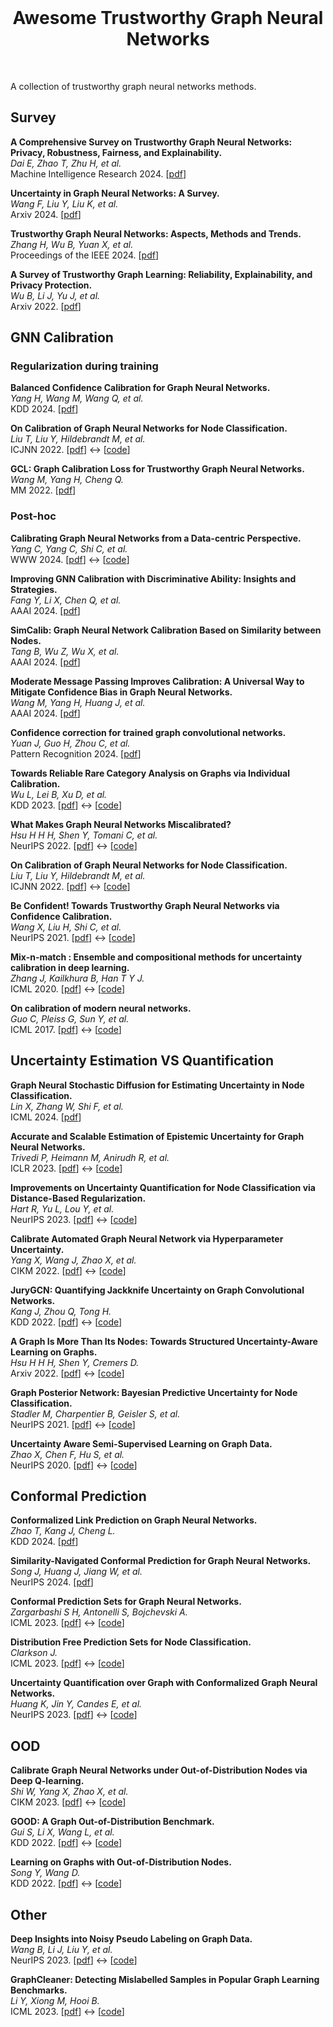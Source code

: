 

<br />
<p align="center">
  <h1 align="center">Awesome Trustworthy Graph Neural Networks</h1>
</p>
<br />

A collection of trustworthy graph neural networks methods. 



## Survey


**A Comprehensive Survey on Trustworthy Graph Neural Networks: Privacy, Robustness, Fairness, and Explainability.**<br>
*Dai E, Zhao T, Zhu H, et al.*<br>
Machine Intelligence Research 2024. [[pdf](https://link.springer.com/content/pdf/10.1007/s11633-024-1510-8.pdf)]  

**Uncertainty in Graph Neural Networks: A Survey.**<br>
*Wang F, Liu Y, Liu K, et al.*<br>
Arxiv 2024. [[pdf](https://arxiv.org/pdf/2403.07185)] 

**Trustworthy Graph Neural Networks: Aspects, Methods and Trends.**<br>
*Zhang H, Wu B, Yuan X, et al.*<br>
Proceedings of the IEEE 2024. [[pdf](https://arxiv.org/pdf/2205.07424)] 

**A Survey of Trustworthy Graph Learning: Reliability, Explainability, and Privacy Protection.**<br>
*Wu B, Li J, Yu J, et al.*<br>
Arxiv 2022. [[pdf](https://arxiv.org/pdf/2205.10014)]  

## GNN Calibration

### Regularization during training

**Balanced Confidence Calibration for Graph Neural Networks.**<br>
*Yang H, Wang M, Wang Q, et al.*<br>
KDD 2024. [[pdf](https://dl.acm.org/doi/abs/10.1145/3637528.3671741)] 


**On Calibration of Graph Neural Networks for Node Classification.**<br>
*Liu T, Liu Y, Hildebrandt M, et al.*<br>
ICJNN 2022. [[pdf](https://arxiv.org/pdf/2206.01570)]  ↔️ [[code](https://github.com/liu-yushan/calGNN)]

**GCL: Graph Calibration Loss for Trustworthy Graph Neural Networks.**<br>
*Wang M, Yang H, Cheng Q.*<br>
MM 2022. [[pdf](https://dl.acm.org/doi/abs/10.1145/3503161.3548423)] 


### Post-hoc

**Calibrating Graph Neural Networks from a Data-centric Perspective.**<br>
*Yang C, Yang C, Shi C, et al.*<br>
WWW 2024. [[pdf](http://shichuan.org/doc/170.pdf)] ↔️ [[code](https://github.com/BUPT-GAMMA/DCGC)]

**Improving GNN Calibration with Discriminative Ability: Insights and Strategies.**<br>
*Fang Y, Li X, Chen Q, et al.*<br>
AAAI 2024. [[pdf](https://ojs.aaai.org/index.php/AAAI/article/download/29082/30047)]  

**SimCalib: Graph Neural Network Calibration Based on Similarity between Nodes.**<br>
*Tang B, Wu Z, Wu X, et al.*<br>
AAAI 2024. [[pdf](https://ojs.aaai.org/index.php/AAAI/article/download/29450/30733)]  

**Moderate Message Passing Improves Calibration: A Universal Way to Mitigate Confidence Bias in Graph Neural Networks.**<br>
*Wang M, Yang H, Huang J, et al.*<br>
AAAI 2024. [[pdf](https://ojs.aaai.org/index.php/AAAI/article/view/30167/32071)]  

**Confidence correction for trained graph convolutional networks.**<br>
*Yuan J, Guo H, Zhou C, et al.*<br>
Pattern Recognition 2024. [[pdf](https://www.sciencedirect.com/science/article/abs/pii/S0031320324005247)]  

**Towards Reliable Rare Category Analysis on Graphs via Individual Calibration.**<br>
*Wu L, Lei B, Xu D, et al.*<br>
KDD 2023. [[pdf](https://arxiv.org/pdf/2307.09858)] ↔️ [[code](https://github.com/wulongfeng/CaliRare/tree/main)]

**What Makes Graph Neural Networks Miscalibrated?**<br>
*Hsu H H H, Shen Y, Tomani C, et al.*<br>
NeurIPS 2022. [[pdf](https://proceedings.neurips.cc/paper_files/paper/2022/file/5975754c7650dfee0682e06e1fec0522-Paper-Conference.pdf)]  ↔️ [[code](https://github.com/hans66hsu/GATS)]

**On Calibration of Graph Neural Networks for Node Classification.**<br>
*Liu T, Liu Y, Hildebrandt M, et al.*<br>
ICJNN 2022. [[pdf](https://arxiv.org/pdf/2206.01570)]  ↔️ [[code](https://github.com/liu-yushan/calGNN)]

**Be Confident! Towards Trustworthy Graph Neural Networks via Confidence Calibration.**<br>
*Wang X, Liu H, Shi C, et al.*<br>
NeurIPS 2021. [[pdf](https://proceedings.neurips.cc/paper/2021/file/c7a9f13a6c0940277d46706c7ca32601-Paper.pdf)] 
↔️ [[code](https://github.com/BUPT-GAMMA/CaGCN)]

**Mix-n-match : Ensemble and compositional methods for uncertainty calibration in deep learning.**<br>
*Zhang J, Kailkhura B, Han T Y J.*<br>
ICML 2020. [[pdf](http://proceedings.mlr.press/v119/zhang20k/zhang20k.pdf)] 
↔️ [[code](https://github.com/zhang64-llnl/Mix-n-Match-Calibration)]

**On calibration of modern neural networks.**<br>
*Guo C, Pleiss G, Sun Y, et al.*<br>
ICML 2017. [[pdf](http://proceedings.mlr.press/v70/guo17a/guo17a.pdf)] 
↔️ [[code](https://github.com/gpleiss/temperature_scaling)]

## Uncertainty Estimation VS Quantification

**Graph Neural Stochastic Diffusion for Estimating Uncertainty in Node Classification.**<br>
*Lin X, Zhang W, Shi F, et al.*<br>
ICML 2024. [[pdf](https://openreview.net/pdf?id=xJUhgvM2u8)]  

**Accurate and Scalable Estimation of Epistemic Uncertainty for Graph Neural Networks.**<br>
*Trivedi P, Heimann M, Anirudh R, et al.*<br>
ICLR 2023. [[pdf](https://arxiv.org/pdf/2401.03350)] ↔️ [[code](https://github.com/pujacomputes/gduq)]

**Improvements on Uncertainty Quantification for Node Classification via Distance-Based Regularization.**<br>
*Hart R, Yu L, Lou Y, et al.*<br>
NeurIPS 2023. [[pdf](https://proceedings.neurips.cc/paper_files/paper/2023/file/ad84864002a72c344c2227d7eb8842b1-Paper-Conference.pdf)] ↔️ [[code](https://github.com/neoques/Graph-Posterior-Network)]

**Calibrate Automated Graph Neural Network via Hyperparameter Uncertainty.**<br>
*Yang X, Wang J, Zhao X, et al.*<br>
CIKM 2022. [[pdf](https://zxj32.github.io/data/CIKM_2022.pdf)] ↔️ [[code](https://github.com/xyang2316/HyperU-GCN)]

**JuryGCN: Quantifying Jackknife Uncertainty on Graph Convolutional Networks.**<br>
*Kang J, Zhou Q, Tong H.*<br>
KDD 2022. [[pdf](https://dl.acm.org/doi/pdf/10.1145/3534678.3539286)] ↔️ [[code](https://github.com/BlueWhaleZhou/JuryGCN_UQ)]

**A Graph Is More Than Its Nodes: Towards Structured Uncertainty-Aware Learning on Graphs.**<br>
*Hsu H H H, Shen Y, Cremers D.*<br>
Arxiv 2022. [[pdf](https://arxiv.org/pdf/2210.15575)]  ↔️ [[code](https://github.com/hans66hsu/structured_uncertainty_metrics)]

**Graph Posterior Network: Bayesian Predictive Uncertainty for Node Classification.**<br>
*Stadler M, Charpentier B, Geisler S, et al.*<br>
NeurIPS 2021. [[pdf](https://proceedings.neurips.cc/paper_files/paper/2021/file/95b431e51fc53692913da5263c214162-Paper.pdf)] ↔️ [[code](https://github.com/stadlmax/Graph-Posterior-Network)]

**Uncertainty Aware Semi-Supervised Learning on Graph Data.**<br>
*Zhao X, Chen F, Hu S, et al.*<br>
NeurIPS 2020. [[pdf](https://arxiv.org/abs/2010.12783)]  ↔️ [[code](https://github.com/zxj32/uncertainty-GNN)]




## Conformal Prediction

**Conformalized Link Prediction on Graph Neural Networks.**<br>
*Zhao T, Kang J, Cheng L.*<br>
KDD 2024. [[pdf](https://arxiv.org/pdf/2406.18763)] 

**Similarity-Navigated Conformal Prediction for Graph Neural Networks.**<br>
*Song J, Huang J, Jiang W, et al.*<br>
NeurIPS 2024. [[pdf](https://arxiv.org/pdf/2405.14303)] 

**Conformal Prediction Sets for Graph Neural Networks.**<br>
*Zargarbashi S H, Antonelli S, Bojchevski A.*<br>
ICML 2023. [[pdf](https://proceedings.mlr.press/v202/h-zargarbashi23a/h-zargarbashi23a.pdf)] ↔️ [[code](https://github.com/soroushzargar/DAPS)]

**Distribution Free Prediction Sets for Node Classification.**<br>
*Clarkson J.*<br>
ICML 2023. [[pdf](https://proceedings.mlr.press/v202/clarkson23a/clarkson23a.pdf)] ↔️ [[code](https://github.com/jase-clarkson/graph_cp)]

**Uncertainty Quantification over Graph with Conformalized Graph Neural Networks.**<br>
*Huang K, Jin Y, Candes E, et al.*<br>
NeurIPS 2023. [[pdf](https://proceedings.neurips.cc/paper_files/paper/2023/file/54a1495b06c4ee2f07184afb9a37abda-Paper-Conference.pdf)] ↔️ [[code](https://github.com/snap-stanford/conformalized-gnn)]


## OOD

**Calibrate Graph Neural Networks under Out-of-Distribution Nodes via Deep Q-learning.**<br>
*Shi W, Yang X, Zhao X, et al.*<br>
CIKM 2023. [[pdf](https://dl.acm.org/doi/pdf/10.1145/3583780.3614797)] ↔️ [[code](https://github.com/DamoSWL/Calibration-of-GNN-with-OOD-nodes)]

**GOOD: A Graph Out-of-Distribution Benchmark.**<br>
*Gui S, Li X, Wang L, et al.*<br>
KDD 2022. [[pdf](https://proceedings.neurips.cc/paper_files/paper/2022/file/0dc91de822b71c66a7f54fa121d8cbb9-Paper-Datasets_and_Benchmarks.pdf)] ↔️ [[code](https://github.com/divelab/GOOD)]

**Learning on Graphs with Out-of-Distribution Nodes.**<br>
*Song Y, Wang D.*<br>
KDD 2022. [[pdf](https://arxiv.org/pdf/2308.06714)] ↔️ [[code](https://github.com/SongYYYY/KDD22-OODGAT)]

## Other

**Deep Insights into Noisy Pseudo Labeling on Graph Data.**<br>
*Wang B, Li J, Liu Y, et al.*<br>
NeurIPS 2023. [[pdf](https://proceedings.neurips.cc/paper_files/paper/2023/file/f0318ba897cee71ce200e408dea6062e-Paper-Conference.pdf)] ↔️ [[code](https://github.com/AcEbt/CPL)]

**GraphCleaner: Detecting Mislabelled Samples in Popular Graph Learning Benchmarks.**<br>
*Li Y, Xiong M, Hooi B.*<br>
ICML 2023. [[pdf](https://proceedings.mlr.press/v202/li23ai/li23ai.pdf)] ↔️ [[code](https://github.com/lywww/GraphCleaner)]







